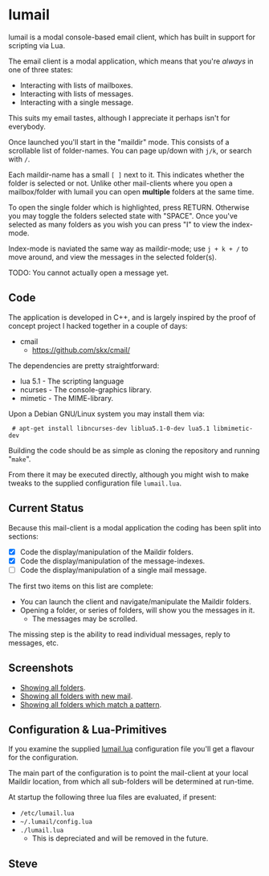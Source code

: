 lumail
======

lumail is a modal console-based email client, which has built in support for scripting
via Lua.

The email client is a modal application, which means that you're *always* in one of three
states:

* Interacting with lists of mailboxes.
* Interacting with lists of messages.
* Interacting with a single message.

This suits my email tastes, although I appreciate it perhaps isn't for everybody.

Once launched you'll start in the "maildir" mode.  This consists of a scrollable list
of folder-names.  You can page up/down with `j/k`, or search with `/`.

Each maildir-name has a small `[ ]` next to it.  This indicates whether the folder is
selected or not.  Unlike other mail-clients where you open a mailbox/folder with lumail
you can open __multiple__ folders at the same time.

To open the single folder which is highlighted, press RETURN.  Otherwise you may toggle
the folders selected state with "SPACE".  Once you've selected as many folders as you
wish you can press "I" to view the index-mode.

Index-mode is naviated the same way as maildir-mode; use `j + k + /` to move around,
and view the messages in the selected folder(s).

TODO:  You cannot actually open a message yet.


Code
----

The application is developed in C++, and is largely inspired by the proof of concept project
I hacked together in a couple of days:

* cmail
    * https://github.com/skx/cmail/

The dependencies are pretty straightforward:

* lua 5.1 - The scripting language
* ncurses - The console-graphics library.
* mimetic - The MIME-library.

Upon a Debian GNU/Linux system you may install them via:

     # apt-get install libncurses-dev liblua5.1-0-dev lua5.1 libmimetic-dev

Building the code should be as simple as cloning the repository and running "`make`".

From there it may be executed directly, although you might wish to make tweaks to
the supplied configuration file `lumail.lua`.


Current Status
--------------

Because this mail-client is a modal application the coding has been split into
sections:

* [x] Code the display/manipulation of the Maildir folders.
* [x] Code the display/manipulation of the message-indexes.
* [ ] Code the display/manipulation of a single mail message.

The first two items on this list are complete:

* You can launch the client and navigate/manipulate the Maildir folders.
* Opening a folder, or series of folders, will show you the messages in it.
    * The messages may be scrolled.

The missing step is the ability to read individual messages, reply to messages, etc.


Screenshots
-----------

* [Showing all folders](img/all.png).
* [Showing all folders with new mail](img/new.png).
* [Showing all folders which match a pattern](img/lj.png).


Configuration & Lua-Primitives
------------------------------

If you examine the supplied [lumail.lua](https://raw.github.com/skx/lumail/master/lumail.lua)
configuration file you'll get a flavour for the configuration.

The main part of the configuration is to  point the mail-client at your local Maildir
location, from which all sub-folders will be determined at run-time.

At startup the following three lua files are evaluated, if present:

* `/etc/lumail.lua`
* `~/.lumail/config.lua`
* `./lumail.lua`
   * This is depreciated and will be removed in the future.


Steve
--
